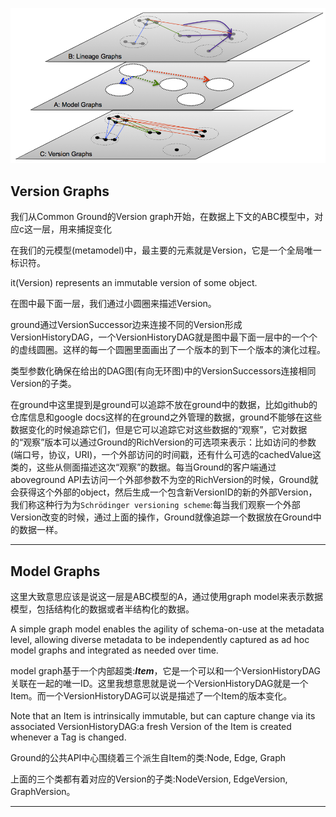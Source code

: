 ![Metamodel](../images/Metamodel.png)
## Version Graphs

我们从Common Ground的Version graph开始，在数据上下文的ABC模型中，对应c这一层，用来捕捉变化

在我们的元模型(metamodel)中，最主要的元素就是Version，它是一个全局唯一标识符。

it(Version) represents an immutable version of some object.

在图中最下面一层，我们通过小圆圈来描述Version。

ground通过VersionSuccessor边来连接不同的Version形成VersionHistoryDAG，一个VersionHistoryDAG就是图中最下面一层中的一个个的虚线圆圈。这样的每一个圆圈里面画出了一个版本的到下一个版本的演化过程。

类型参数化确保在给出的DAG图(有向无环图)中的VersionSuccessors连接相同Version的子类。

在ground中这里提到是ground可以追踪不放在ground中的数据，比如github的仓库信息和google docs这样的在ground之外管理的数据，ground不能够在这些数据变化的时候追踪它们，但是它可以追踪它对这些数据的“观察”，它对数据的“观察”版本可以通过Ground的RichVersion的可选项来表示：比如访问的参数(端口号，协议，URI)，一个外部访问的时间戳，还有什么可选的cachedValue这类的，这些从侧面描述这次“观察”的数据。每当Ground的客户端通过aboveground API去访问一个外部参数不为空的RichVersion的时候，Ground就会获得这个外部的object，然后生成一个包含新VersionID的新的外部Version，我们称这种行为为`Schrödinger versioning scheme`:每当我们观察一个外部Version改变的时候，通过上面的操作，Ground就像追踪一个数据放在Ground中的数据一样。

---

## Model Graphs


这里大致意思应该是说这一层是ABC模型的A，通过使用graph model来表示数据模型，包括结构化的数据或者半结构化的数据。

A simple graph model enables the agility of schema-on-use at the metadata level, allowing diverse metadata to be independently captured as ad hoc model graphs and integrated as needed over time.

model graph基于一个内部超类:***Item***，它是一个可以和一个VersionHistoryDAG关联在一起的唯一ID。这里我想意思就是说一个VersionHistoryDAG就是一个Item。而一个VersionHistoryDAG可以说是描述了一个Item的版本变化。

Note that an Item is intrinsically immutable, but can capture change via its associated VersionHistoryDAG:a fresh Version of the Item is created whenever a Tag is changed.

Ground的公共API中心围绕着三个派生自Item的类:Node, Edge, Graph

上面的三个类都有着对应的Version的子类:NodeVersion, EdgeVersion, GraphVersion。



---


